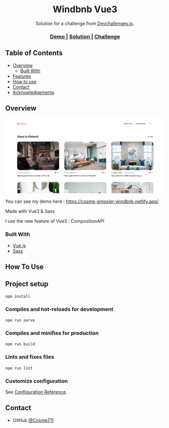 <!-- Please update value in the {}  -->

<h1 align="center">Windbnb Vue3</h1>

<div align="center">
   Solution for a challenge from  <a href="http://devchallenges.io" target="_blank">Devchallenges.io</a>.
</div>

<div align="center">
  <h3>
    <a href="https://cosme-gressier-windbnb.netlify.app/">
      Demo
    </a>
    <span> | </span>
    <a href="https://github.com/Cosme711/Challenge/tree/main/DevChallenges/Challenge-Windbnb">
      Solution
    </a>
    <span> | </span>
    <a href="https://devchallenges.io/solutions/DBdxn9vD9COgVlAsM8Ak">
      Challenge
    </a>
  </h3>
</div>

<!-- TABLE OF CONTENTS -->

## Table of Contents

- [Overview](#overview)
  - [Built With](#built-with)
- [Features](#features)
- [How to use](#how-to-use)
- [Contact](#contact)
- [Acknowledgements](#acknowledgements)

<!-- OVERVIEW -->

## Overview

![screenshot](https://github.com/Cosme711/Challenge/blob/main/DevChallenges/Challenge-Windbnb/screenshot.png)

You can see my demo here : https://cosme-gressier-windbnb.netlify.app/

Made with Vue3 & Sass 

I use the new feature of Vue3 : CompositionAPI


### Built With

<!-- This section should list any major frameworks that you built your project using. Here are a few examples.-->

- [Vue.js](https://vuejs.org/)
- [Sass](https://sass-lang.com/)

## How To Use


## Project setup
```
npm install
```

### Compiles and hot-reloads for development
```
npm run serve
```

### Compiles and minifies for production
```
npm run build
```

### Lints and fixes files
```
npm run lint
```

### Customize configuration
See [Configuration Reference](https://cli.vuejs.org/config/).


## Contact


- GitHub [@Cosme711](https://github.com/Cosme711)


